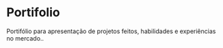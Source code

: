 # Portifolio
Portifólio para apresentação de projetos feitos, habilidades e experiências no mercado..
